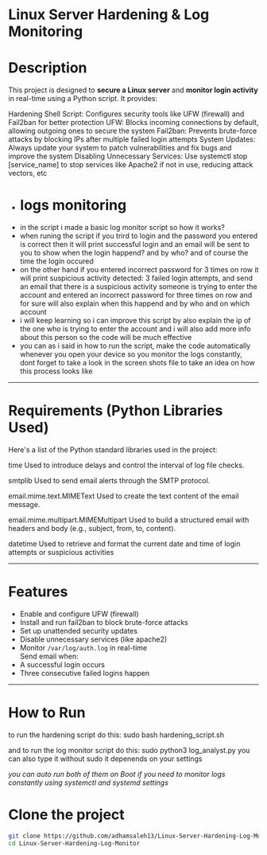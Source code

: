 #  Linux Server Hardening & Log Monitoring

# Description

This project is designed to **secure a Linux server** and **monitor login activity** in real-time using a Python script. It provides:

Hardening Shell Script:
Configures security tools like UFW (firewall) and Fail2ban for better protection
UFW: Blocks incoming connections by default, allowing outgoing ones to secure the system
Fail2ban: Prevents brute-force attacks by blocking IPs after multiple failed login attempts
System Updates: Always update your system to patch vulnerabilities and fix bugs and improve the system
Disabling Unnecessary Services: Use systemctl stop [service_name] to stop services like Apache2 if not in use, reducing attack vectors, etc


- # logs monitoring
- in the script i made a basic log monitor script so how it works?
- when runing the script if you trird to login and the password you entered is correct then it will print successful login and an email will be sent to you to show when the login happend? and by who? and of course the time the login occured
- on the other hand if you entered incorrect password for 3 times on row it will print suspicious activity detected: 3 failed login attempts, and send an email that there is a suspicious activity someone is trying to enter the account and entered an incorrect password for three times on row and for sure will also explain when this happend and by who and on which account
- i will keep learning so i can improve this script by also explain the ip of the one who is trying to enter the account and i will also add more info about this person so the code will be much effective
- you can as i said in how to run the script, make the code automatically whenever you open your device so you monitor the logs constantly, dont forget to take a look in the screen shots file to take an idea on how this process looks like

---

# Requirements (Python Libraries Used)
Here's a list of the Python standard libraries used in the project:

time
Used to introduce delays and control the interval of log file checks.

smtplib
Used to send email alerts through the SMTP protocol.

email.mime.text.MIMEText
Used to create the text content of the email message.

email.mime.multipart.MIMEMultipart
Used to build a structured email with headers and body (e.g., subject, from, to, content).

datetime
Used to retrieve and format the current date and time of login attempts or suspicious activities 

---

# Features

* Enable and configure UFW (firewall)  
* Install and run fail2ban to block brute-force attacks  
* Set up unattended security updates  
* Disable unnecessary services (like apache2)  
* Monitor `/var/log/auth.log` in real-time  
 Send email when:
* A successful login occurs
* Three consecutive failed logins happen

---

# How to Run
to run the hardening script do this: 
sudo bash hardening_script.sh

and to run the log monitor script do this: 
sudo python3 log_analyst.py
you can also type it without sudo it depenends on your settings

*you can auto run both of them on Boot if you need to monitor logs constantly using systemctl and systemd settings*


# Clone the project

```bash
git clone https://github.com/adhamsaleh13/Linux-Server-Hardening-Log-Monitor.git
cd Linux-Server-Hardening-Log-Monitor


